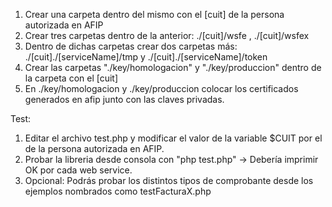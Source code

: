 1. Crear una carpeta dentro del mismo con el [cuit] de la persona autorizada en AFIP 
2. Crear tres carpetas dentro de la anterior: ./[cuit]/wsfe , ./[cuit]/wsfex 
3. Dentro de dichas carpetas crear dos carpetas más: ./[cuit]./[serviceName]/tmp y ./[cuit]./[serviceName]/token
4. Crear las carpetas "./key/homologacion" y "./key/produccion" dentro de la carpeta con el [cuit]
5. En ./key/homologacion y ./key/produccion colocar los certificados generados en afip junto con las claves privadas.

Test:

1. Editar el archivo test.php y modificar el valor de la variable $CUIT por el de la persona autorizada en AFIP.
2. Probar la libreria desde consola con "php test.php" -> Debería imprimir OK por cada web service.
3. Opcional: Podrás probar los distintos tipos de comprobante desde los ejemplos nombrados como testFacturaX.php
